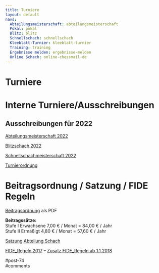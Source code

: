 ```yaml
---
title: Turniere 
layout: default
navs:
  Abteilungsmeisterschaft: abteilungsmeisterschaft
  Pokal: pokal
  Blitz: blitz
  Schnellschach: schnellschach
  Kleeblatt-Turnier: kleeblatt-turnier
  Training: training
  Ergebnisse melden: ergebnisse-melden
  Online Schach: online-chessmail-de
---
```

<div class="post-74 page type-page status-publish hentry" id="post-74">
<h1 class="entry-title">Turniere</h1>
<div class="entry-content">
<h1>Interne Turniere/Ausschreibungen</h1>
<h2>Ausschreibungen für 2022</h2>
<p><a href="https://www.narva-schach.de/wordpress/wp-content/uploads/2022/03/Abteilungsmeisterschaft-2022.pdf">Abteilungsmeisterschaft 2022</a></p>
<p><a href="https://www.narva-schach.de/wordpress/wp-content/uploads/2022/03/Blitzschach-2022.pdf">Blitzschach 2022</a></p>
<p><a href="https://www.narva-schach.de/wordpress/wp-content/uploads/2022/03/Schnellschachmeisterschaft-2022.pdf">Schnellschachmeisterschaft 2022</a></p>
<p><a href="http://www.narva-schach.de/wordpress/wp-content/uploads/2020/01/Turnierordnung.pdf">Turnierordnung</a></p>
<h1>Beitragsordnung / Satzung / FIDE Regeln</h1>
<p><a href="http://www.narva-schach.de/wordpress/wp-content/uploads/2020/02/Beitragsordnung-2019.pdf" rel="noopener" target="_blank">Beitragsordnung</a> als PDF</p>
<p><strong>Beitragssätze:</strong><br/>
Stufe I Erwachsene 7,00 € / Monat = 84,00 € / Jahr<br/>
Stufe II Ermäßigt 4,80 € / Monat = 57,60 € / Jahr</p>
<p><a href="https://www.narva-schach.de/wordpress/wp-content/uploads/2022/08/Satzung-Abteilung-Schach_2022.pdf" rel="noopener" target="_blank">Satzung Abteilung Schach</a></p>
<p><a href="https://www.schachbund.de/srk-downloads.html?file=files/dsb/srk/downloads/FIDE-Regeln-2017-Final-DEU-ENG.PDF">FIDE_Regeln 2017</a> – <a href="https://www.schachbund.de/srk-downloads.html?file=files/dsb/srk/2017/171113_FIDERegeln_neu.pdf">Zusatz FIDE_Regeln ab 1.1.2018</a></p>
</div><!-- .entry-content -->
</div> #post-74 
<div id="comments">
</div> #comments 
